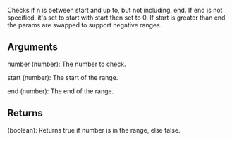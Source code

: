 Checks if n is between start and up to, but not including, end. If end is not specified, it's set to start with start then set to 0. If start is greater than end the params are swapped to support negative ranges.


## Arguments
number (number): The number to check.

start (number): The start of the range.

end (number): The end of the range.


## Returns
(boolean): Returns true if number is in the range, else false.

